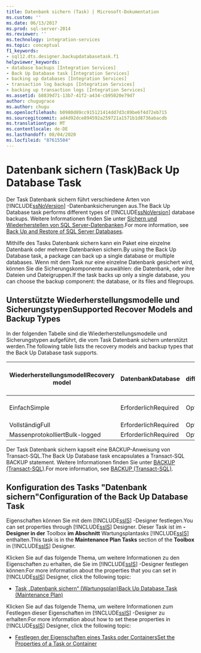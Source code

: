 ```yaml
---
title: Datenbank sichern (Task) | Microsoft-Dokumentation
ms.custom: ''
ms.date: 06/13/2017
ms.prod: sql-server-2014
ms.reviewer: ''
ms.technology: integration-services
ms.topic: conceptual
f1_keywords:
- sql12.dts.designer.backupdatabasetask.f1
helpviewer_keywords:
- database backups [Integration Services]
- Back Up Database task [Integration Services]
- backing up databases [Integration Services]
- transaction log backups [Integration Services]
- backing up transaction logs [Integration Services]
ms.assetid: b8839d71-13b7-41f2-a434-cb95020e79d7
author: chugugrace
ms.author: chugu
ms.openlocfilehash: b0980d89cc915121414dd7d3c89be6f4d72eb715
ms.sourcegitcommit: ad4d92dce894592a259721a1571b1d8736abacdb
ms.translationtype: MT
ms.contentlocale: de-DE
ms.lasthandoff: 08/04/2020
ms.locfileid: "87615504"
---
```

# <a name="back-up-database-task"></a><span data-ttu-id="e3a7e-102">Datenbank sichern (Task)</span><span class="sxs-lookup"><span data-stu-id="e3a7e-102">Back Up Database Task</span></span>
  <span data-ttu-id="e3a7e-103">Der Task Datenbank sichern führt verschiedene Arten von [!INCLUDE[ssNoVersion](../../includes/ssnoversion-md.md)] -Datenbanksicherungen aus.</span><span class="sxs-lookup"><span data-stu-id="e3a7e-103">The Back Up Database task performs different types of [!INCLUDE[ssNoVersion](../../includes/ssnoversion-md.md)] database backups.</span></span> <span data-ttu-id="e3a7e-104">Weitere Informationen finden Sie unter [Sichern und Wiederherstellen von SQL Server-Datenbanken](../../relational-databases/backup-restore/back-up-and-restore-of-sql-server-databases.md).</span><span class="sxs-lookup"><span data-stu-id="e3a7e-104">For more information, see [Back Up and Restore of SQL Server Databases](../../relational-databases/backup-restore/back-up-and-restore-of-sql-server-databases.md).</span></span>  
  
 <span data-ttu-id="e3a7e-105">Mithilfe des Tasks Datenbank sichern kann ein Paket eine einzelne Datenbank oder mehrere Datenbanken sichern.</span><span class="sxs-lookup"><span data-stu-id="e3a7e-105">By using the Back Up Database task, a package can back up a single database or multiple databases.</span></span> <span data-ttu-id="e3a7e-106">Wenn mit dem Task nur eine einzelne Datenbank gesichert wird, können Sie die Sicherungskomponente auswählen: die Datenbank, oder ihre Dateien und Dateigruppen.</span><span class="sxs-lookup"><span data-stu-id="e3a7e-106">If the task backs up only a single database, you can choose the backup component: the database, or its files and filegroups.</span></span>  
  
## <a name="supported-recover-models-and-backup-types"></a><span data-ttu-id="e3a7e-107">Unterstützte Wiederherstellungsmodelle und Sicherungstypen</span><span class="sxs-lookup"><span data-stu-id="e3a7e-107">Supported Recover Models and Backup Types</span></span>  
 <span data-ttu-id="e3a7e-108">In der folgenden Tabelle sind die Wiederherstellungsmodelle und Sicherungstypen aufgeführt, die vom Task Datenbank sichern unterstützt werden.</span><span class="sxs-lookup"><span data-stu-id="e3a7e-108">The following table lists the recovery models and backup types that the Back Up Database task supports.</span></span>  
  
|<span data-ttu-id="e3a7e-109">Wiederherstellungsmodell</span><span class="sxs-lookup"><span data-stu-id="e3a7e-109">Recovery model</span></span>|<span data-ttu-id="e3a7e-110">Datenbank</span><span class="sxs-lookup"><span data-stu-id="e3a7e-110">Database</span></span>|<span data-ttu-id="e3a7e-111">Datenbank - differenziell</span><span class="sxs-lookup"><span data-stu-id="e3a7e-111">Database differential</span></span>|<span data-ttu-id="e3a7e-112">Transaktionsprotokoll</span><span class="sxs-lookup"><span data-stu-id="e3a7e-112">Transaction log</span></span>|<span data-ttu-id="e3a7e-113">Datei oder differenzielle Datei</span><span class="sxs-lookup"><span data-stu-id="e3a7e-113">File or file differential</span></span>|  
|--------------------|--------------|---------------------------|---------------------|-------------------------------|  
|<span data-ttu-id="e3a7e-114">Einfach</span><span class="sxs-lookup"><span data-stu-id="e3a7e-114">Simple</span></span>|<span data-ttu-id="e3a7e-115">Erforderlich</span><span class="sxs-lookup"><span data-stu-id="e3a7e-115">Required</span></span>|<span data-ttu-id="e3a7e-116">Optional</span><span class="sxs-lookup"><span data-stu-id="e3a7e-116">Optional</span></span>|<span data-ttu-id="e3a7e-117">Nicht unterstützt</span><span class="sxs-lookup"><span data-stu-id="e3a7e-117">Not supported</span></span>|<span data-ttu-id="e3a7e-118">Nicht unterstützt</span><span class="sxs-lookup"><span data-stu-id="e3a7e-118">Not supported</span></span>|  
|<span data-ttu-id="e3a7e-119">Vollständig</span><span class="sxs-lookup"><span data-stu-id="e3a7e-119">Full</span></span>|<span data-ttu-id="e3a7e-120">Erforderlich</span><span class="sxs-lookup"><span data-stu-id="e3a7e-120">Required</span></span>|<span data-ttu-id="e3a7e-121">Optional</span><span class="sxs-lookup"><span data-stu-id="e3a7e-121">Optional</span></span>|<span data-ttu-id="e3a7e-122">Erforderlich</span><span class="sxs-lookup"><span data-stu-id="e3a7e-122">Required</span></span>|<span data-ttu-id="e3a7e-123">Optional</span><span class="sxs-lookup"><span data-stu-id="e3a7e-123">Optional</span></span>|  
|<span data-ttu-id="e3a7e-124">Massenprotokolliert</span><span class="sxs-lookup"><span data-stu-id="e3a7e-124">Bulk-logged</span></span>|<span data-ttu-id="e3a7e-125">Erforderlich</span><span class="sxs-lookup"><span data-stu-id="e3a7e-125">Required</span></span>|<span data-ttu-id="e3a7e-126">Optional</span><span class="sxs-lookup"><span data-stu-id="e3a7e-126">Optional</span></span>|<span data-ttu-id="e3a7e-127">Erforderlich</span><span class="sxs-lookup"><span data-stu-id="e3a7e-127">Required</span></span>|<span data-ttu-id="e3a7e-128">Optional</span><span class="sxs-lookup"><span data-stu-id="e3a7e-128">Optional</span></span>|  
  
 <span data-ttu-id="e3a7e-129">Der Task Datenbank sichern kapselt eine BACKUP-Anweisung von Transact-SQL.</span><span class="sxs-lookup"><span data-stu-id="e3a7e-129">The Back Up Database task encapsulates a Transact-SQL BACKUP statement.</span></span> <span data-ttu-id="e3a7e-130">Weitere Informationen finden Sie unter [BACKUP &#40;Transact-SQL&#41;](/sql/t-sql/statements/backup-transact-sql).</span><span class="sxs-lookup"><span data-stu-id="e3a7e-130">For more information, see [BACKUP &#40;Transact-SQL&#41;](/sql/t-sql/statements/backup-transact-sql).</span></span>  
  
## <a name="configuration-of-the-back-up-database-task"></a><span data-ttu-id="e3a7e-131">Konfiguration des Tasks "Datenbank sichern"</span><span class="sxs-lookup"><span data-stu-id="e3a7e-131">Configuration of the Back Up Database Task</span></span>  
 <span data-ttu-id="e3a7e-132">Eigenschaften können Sie mit dem [!INCLUDE[ssIS](../../../includes/ssis-md.md)] -Designer festlegen.</span><span class="sxs-lookup"><span data-stu-id="e3a7e-132">You can set properties through [!INCLUDE[ssIS](../../../includes/ssis-md.md)] Designer.</span></span> <span data-ttu-id="e3a7e-133">Dieser Task ist im **-Designer in der** Toolbox **im Abschnitt** Wartungsplantasks [!INCLUDE[ssIS](../../../includes/ssis-md.md)] enthalten.</span><span class="sxs-lookup"><span data-stu-id="e3a7e-133">This task is in the **Maintenance Plan Tasks** section of the **Toolbox** in [!INCLUDE[ssIS](../../../includes/ssis-md.md)] Designer.</span></span>  
  
 <span data-ttu-id="e3a7e-134">Klicken Sie auf das folgende Thema, um weitere Informationen zu den Eigenschaften zu erhalten, die Sie im [!INCLUDE[ssIS](../../../includes/ssis-md.md)] -Designer festlegen können:</span><span class="sxs-lookup"><span data-stu-id="e3a7e-134">For more information about the properties that you can set in [!INCLUDE[ssIS](../../../includes/ssis-md.md)] Designer, click the following topic:</span></span>  
  
-   [<span data-ttu-id="e3a7e-135">Task „Datenbank sichern“ &#40;Wartungsplan&#41;</span><span class="sxs-lookup"><span data-stu-id="e3a7e-135">Back Up Database Task &#40;Maintenance Plan&#41;</span></span>](../../relational-databases/maintenance-plans/options-in-the-back-up-database-task-for-maintenance-plan.md)  
  
 <span data-ttu-id="e3a7e-136">Klicken Sie auf das folgende Thema, um weitere Informationen zum Festlegen dieser Eigenschaften im [!INCLUDE[ssIS](../../../includes/ssis-md.md)] -Designer zu erhalten:</span><span class="sxs-lookup"><span data-stu-id="e3a7e-136">For more information about how to set these properties in [!INCLUDE[ssIS](../../../includes/ssis-md.md)] Designer, click the following topic:</span></span>  
  
-   [<span data-ttu-id="e3a7e-137">Festlegen der Eigenschaften eines Tasks oder Containers</span><span class="sxs-lookup"><span data-stu-id="e3a7e-137">Set the Properties of a Task or Container</span></span>](../set-the-properties-of-a-task-or-container.md)  
  
  
